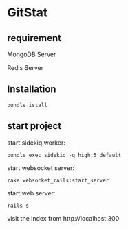 GitStat
=======

## requirement

MongoDB Server

Redis Server

## Installation

```
bundle istall
```
## start project

start sidekiq worker:

```
bundle exec sidekiq -q high,5 default
```

start websocket server:

```
rake websocket_rails:start_server
```

start web server:

```
rails s
```


visit the index from http://localhost:300